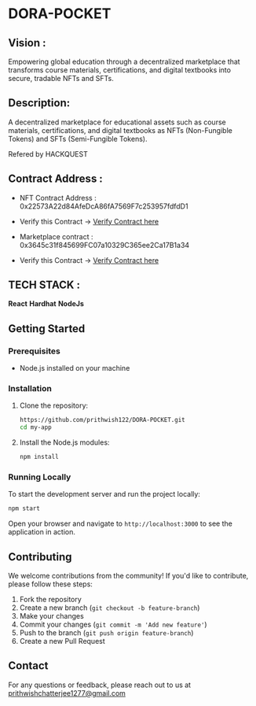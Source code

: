 ﻿# DORA-POCKET

 ## Vision :
 
 Empowering global education through a decentralized marketplace that transforms course materials, certifications, and digital textbooks into secure, tradable NFTs and SFTs.
 
 ## Description: 
 A decentralized marketplace for educational assets such as course materials, certifications, and digital textbooks as NFTs (Non-Fungible Tokens) and SFTs (Semi-Fungible Tokens).

 Refered by HACKQUEST

## Contract Address : 
- NFT Contract Address : 0x22573A22d84AfeDcA86fA7569F7c253957fdfdD1

- Verify this Contract -> [Verify Contract here ](https://testnet.aiascan.com/address/0x22573A22d84AfeDcA86fA7569F7c253957fdfdD)

- Marketplace contract : 0x3645c31f845699FC07a10329C365ee2Ca17B1a34

- Verify this Contract -> [Verify Contract here ](https://testnet.aiascan.com/address/0x3645c31f845699FC07a10329C365ee2Ca17B1a34)



## TECH STACK :

**React**
**Hardhat**
**NodeJs**


## Getting Started

### Prerequisites

- Node.js installed on your machine

### Installation

1. Clone the repository:
    ```bash
    https://github.com/prithwish122/DORA-POCKET.git
    cd my-app
    ```

2. Install the Node.js modules:
    ```bash
    npm install
    ```

### Running Locally

To start the development server and run the project locally:

```bash
npm start
```

Open your browser and navigate to `http://localhost:3000` to see the application in action.

## Contributing

We welcome contributions from the community! If you'd like to contribute, please follow these steps:

1. Fork the repository
2. Create a new branch (`git checkout -b feature-branch`)
3. Make your changes
4. Commit your changes (`git commit -m 'Add new feature'`)
5. Push to the branch (`git push origin feature-branch`)
6. Create a new Pull Request

## Contact

For any questions or feedback, please reach out to us at prithwishchatterjee1277@gmail.com
 

